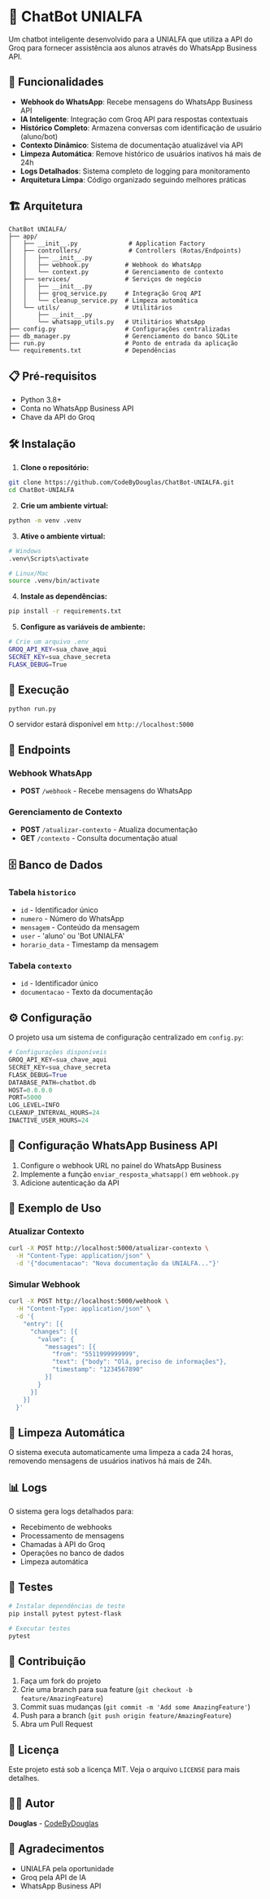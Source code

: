 # 🤖 ChatBot UNIALFA

Um chatbot inteligente desenvolvido para a UNIALFA que utiliza a API do Groq para fornecer assistência aos alunos através do WhatsApp Business API.

## 🚀 Funcionalidades

- **Webhook do WhatsApp**: Recebe mensagens do WhatsApp Business API
- **IA Inteligente**: Integração com Groq API para respostas contextuais
- **Histórico Completo**: Armazena conversas com identificação de usuário (aluno/bot)
- **Contexto Dinâmico**: Sistema de documentação atualizável via API
- **Limpeza Automática**: Remove histórico de usuários inativos há mais de 24h
- **Logs Detalhados**: Sistema completo de logging para monitoramento
- **Arquitetura Limpa**: Código organizado seguindo melhores práticas

## 🏗️ Arquitetura

```
ChatBot UNIALFA/
├── app/
│   ├── __init__.py              # Application Factory
│   ├── controllers/             # Controllers (Rotas/Endpoints)
│   │   ├── __init__.py
│   │   ├── webhook.py          # Webhook do WhatsApp
│   │   └── context.py          # Gerenciamento de contexto
│   ├── services/               # Serviços de negócio
│   │   ├── __init__.py
│   │   ├── groq_service.py     # Integração Groq API
│   │   └── cleanup_service.py  # Limpeza automática
│   └── utils/                  # Utilitários
│       ├── __init__.py
│       └── whatsapp_utils.py   # Utilitários WhatsApp
├── config.py                   # Configurações centralizadas
├── db_manager.py               # Gerenciamento do banco SQLite
├── run.py                      # Ponto de entrada da aplicação
└── requirements.txt            # Dependências
```

## 📋 Pré-requisitos

- Python 3.8+
- Conta no WhatsApp Business API
- Chave da API do Groq

## 🛠️ Instalação

1. **Clone o repositório:**
```bash
git clone https://github.com/CodeByDouglas/ChatBot-UNIALFA.git
cd ChatBot-UNIALFA
```

2. **Crie um ambiente virtual:**
```bash
python -m venv .venv
```

3. **Ative o ambiente virtual:**
```bash
# Windows
.venv\Scripts\activate

# Linux/Mac
source .venv/bin/activate
```

4. **Instale as dependências:**
```bash
pip install -r requirements.txt
```

5. **Configure as variáveis de ambiente:**
```bash
# Crie um arquivo .env
GROQ_API_KEY=sua_chave_aqui
SECRET_KEY=sua_chave_secreta
FLASK_DEBUG=True
```

## 🚀 Execução

```bash
python run.py
```

O servidor estará disponível em `http://localhost:5000`

## 📡 Endpoints

### Webhook WhatsApp
- **POST** `/webhook` - Recebe mensagens do WhatsApp

### Gerenciamento de Contexto
- **POST** `/atualizar-contexto` - Atualiza documentação
- **GET** `/contexto` - Consulta documentação atual



## 🗄️ Banco de Dados

### Tabela `historico`
- `id` - Identificador único
- `numero` - Número do WhatsApp
- `mensagem` - Conteúdo da mensagem
- `user` - 'aluno' ou 'Bot UNIALFA'
- `horario_data` - Timestamp da mensagem

### Tabela `contexto`
- `id` - Identificador único
- `documentacao` - Texto da documentação

## ⚙️ Configuração

O projeto usa um sistema de configuração centralizado em `config.py`:

```python
# Configurações disponíveis
GROQ_API_KEY=sua_chave_aqui
SECRET_KEY=sua_chave_secreta
FLASK_DEBUG=True
DATABASE_PATH=chatbot.db
HOST=0.0.0.0
PORT=5000
LOG_LEVEL=INFO
CLEANUP_INTERVAL_HOURS=24
INACTIVE_USER_HOURS=24
```

## 🔧 Configuração WhatsApp Business API

1. Configure o webhook URL no painel do WhatsApp Business
2. Implemente a função `enviar_resposta_whatsapp()` em `webhook.py`
3. Adicione autenticação da API

## 📝 Exemplo de Uso

### Atualizar Contexto
```bash
curl -X POST http://localhost:5000/atualizar-contexto \
  -H "Content-Type: application/json" \
  -d '{"documentacao": "Nova documentação da UNIALFA..."}'
```

### Simular Webhook
```bash
curl -X POST http://localhost:5000/webhook \
  -H "Content-Type: application/json" \
  -d '{
    "entry": [{
      "changes": [{
        "value": {
          "messages": [{
            "from": "5511999999999",
            "text": {"body": "Olá, preciso de informações"},
            "timestamp": "1234567890"
          }]
        }
      }]
    }]
  }'
```

## 🔄 Limpeza Automática

O sistema executa automaticamente uma limpeza a cada 24 horas, removendo mensagens de usuários inativos há mais de 24h.

## 📊 Logs

O sistema gera logs detalhados para:
- Recebimento de webhooks
- Processamento de mensagens
- Chamadas à API do Groq
- Operações no banco de dados
- Limpeza automática

## 🧪 Testes

```bash
# Instalar dependências de teste
pip install pytest pytest-flask

# Executar testes
pytest
```

## 🤝 Contribuição

1. Faça um fork do projeto
2. Crie uma branch para sua feature (`git checkout -b feature/AmazingFeature`)
3. Commit suas mudanças (`git commit -m 'Add some AmazingFeature'`)
4. Push para a branch (`git push origin feature/AmazingFeature`)
5. Abra um Pull Request

## 📄 Licença

Este projeto está sob a licença MIT. Veja o arquivo `LICENSE` para mais detalhes.

## 👨‍💻 Autor

**Douglas** - [CodeByDouglas](https://github.com/CodeByDouglas)

## 🙏 Agradecimentos

- UNIALFA pela oportunidade
- Groq pela API de IA
- WhatsApp Business API
